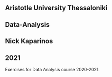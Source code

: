 ## Aristotle University Thessaloniki
## Data-Analysis
## Nick Kaparinos
## 2021

Exercises for Data Analysis course 2020-2021.
